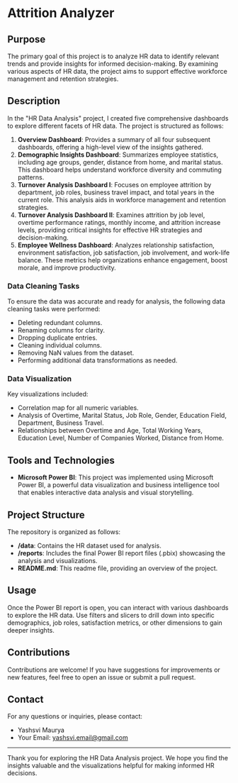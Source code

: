 # Attrition Analyzer

## Purpose

The primary goal of this project is to analyze HR data to identify relevant trends and provide insights for informed decision-making. By examining various aspects of HR data, the project aims to support effective workforce management and retention strategies.

## Description

In the "HR Data Analysis" project, I created five comprehensive dashboards to explore different facets of HR data. The project is structured as follows:

1. **Overview Dashboard**: Provides a summary of all four subsequent dashboards, offering a high-level view of the insights gathered.
2. **Demographic Insights Dashboard**: Summarizes employee statistics, including age groups, gender, distance from home, and marital status. This dashboard helps understand workforce diversity and commuting patterns.
3. **Turnover Analysis Dashboard I**: Focuses on employee attrition by department, job roles, business travel impact, and total years in the current role. This analysis aids in workforce management and retention strategies.
4. **Turnover Analysis Dashboard II**: Examines attrition by job level, overtime performance ratings, monthly income, and attrition increase levels, providing critical insights for effective HR strategies and decision-making.
5. **Employee Wellness Dashboard**: Analyzes relationship satisfaction, environment satisfaction, job satisfaction, job involvement, and work-life balance. These metrics help organizations enhance engagement, boost morale, and improve productivity.

### Data Cleaning Tasks

To ensure the data was accurate and ready for analysis, the following data cleaning tasks were performed:

- Deleting redundant columns.
- Renaming columns for clarity.
- Dropping duplicate entries.
- Cleaning individual columns.
- Removing NaN values from the dataset.
- Performing additional data transformations as needed.

### Data Visualization

Key visualizations included:

- Correlation map for all numeric variables.
- Analysis of Overtime, Marital Status, Job Role, Gender, Education Field, Department, Business Travel.
- Relationships between Overtime and Age, Total Working Years, Education Level, Number of Companies Worked, Distance from Home.

## Tools and Technologies

- **Microsoft Power BI**: This project was implemented using Microsoft Power BI, a powerful data visualization and business intelligence tool that enables interactive data analysis and visual storytelling.

## Project Structure

The repository is organized as follows:

- **/data**: Contains the HR dataset used for analysis.
- **/reports**: Includes the final Power BI report files (.pbix) showcasing the analysis and visualizations.
- **README.md**: This readme file, providing an overview of the project.

## Usage

Once the Power BI report is open, you can interact with various dashboards to explore the HR data. Use filters and slicers to drill down into specific demographics, job roles, satisfaction metrics, or other dimensions to gain deeper insights.

## Contributions

Contributions are welcome! If you have suggestions for improvements or new features, feel free to open an issue or submit a pull request.

## Contact

For any questions or inquiries, please contact:

- Yashsvi Maurya
- Your Email: yashsvi.email@gmail.com

---

Thank you for exploring the HR Data Analysis project. We hope you find the insights valuable and the visualizations helpful for making informed HR decisions.
